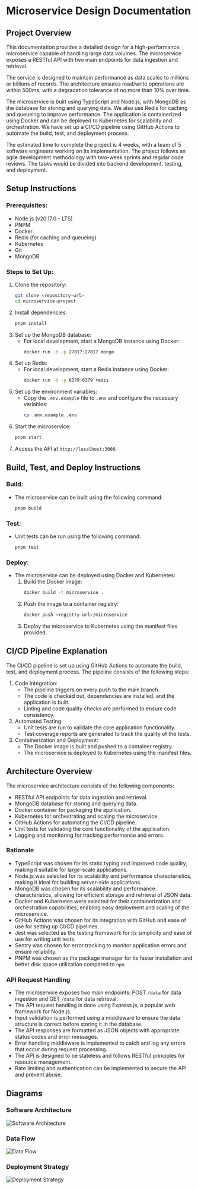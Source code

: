# Microservice Design Documentation

## Project Overview
This documentation provides a detailed design for a high-performance microservice capable of handling large data volumes. The microservice exposes a RESTful API with two main endpoints for data ingestion and retrieval. 

The service is designed to maintain performance as data scales to millions or billions of records. The architecture ensures read/write operations are within 500ms, with a degradation tolerance of no more than 10% over time.

The microservice is built using TypeScript and Node.js, with MongoDB as the database for storing and querying data. We also use Redis for caching and queueing to improve performance.
The application is containerized using Docker and can be deployed to Kubernetes for scalability and orchestration. We have set up a CI/CD pipeline using GitHub Actions to automate the build, test, and deployment process.

The estimated time to complete the project is 4 weeks, with a team of 5 software engineers working on its implementation. The project follows an agile development methodology with two-week sprints and regular code reviews. The tasks would be divided into backend development, testing, and deployment.

## Setup Instructions
### Prerequisites:
- Node.js (v20.17.0 - LTS)
- PNPM
- Docker
- Redis (for caching and queueing)
- Kubernetes
- Git
- MongoDB

### Steps to Set Up:
1. Clone the repository:
   ```bash
   git clone <repository-url>
   cd microservice-project
    ```
2. Install dependencies:
   ```bash
   pnpm install
   ```
3. Set up the MongoDB database: 
   - For local development, start a MongoDB instance using Docker:
     ```bash
     docker run -d -p 27017:27017 mongo
     ```
4. Set up Redis:
   - For local development, start a Redis instance using Docker:
     ```bash
     docker run -d -p 6379:6379 redis
     ```
5. Set up the environment variables:
   - Copy the `.env.example` file to `.env` and configure the necessary variables:
     ```bash
     cp .env.example .env
     ```
6. Start the microservice:
   ```bash
   pnpm start
   ```
7. Access the API at `http://localhost:3000`.

## Build, Test, and Deploy Instructions
### Build:
- The microservice can be built using the following command:
  ```bash
  pnpm build
  ```
### Test:
- Unit tests can be run using the following command:
  ```bash
  pnpm test
  ```
### Deploy:
- The microservice can be deployed using Docker and Kubernetes:
  1. Build the Docker image:
     ```bash
     docker build -t microservice .
     ```
  2. Push the image to a container registry:
     ```bash
     docker push <registry-url>/microservice
     ```
  3. Deploy the microservice to Kubernetes using the manifest files provided.

## CI/CD Pipeline Explanation
The CI/CD pipeline is set up using GitHub Actions to automate the build, test, and deployment process. The pipeline consists of the following steps:

1. Code Integration:
   - The pipeline triggers on every push to the main branch.
   - The code is checked out, dependencies are installed, and the application is built.
   - Linting and code quality checks are performed to ensure code consistency.
2. Automated Testing:
   - Unit tests are run to validate the core application functionality.
   - Test coverage reports are generated to track the quality of the tests.
3. Containerization and Deployment:
   - The Docker image is built and pushed to a container registry.
   - The microservice is deployed to Kubernetes using the manifest files.

## Architecture Overview
The microservice architecture consists of the following components:
- RESTful API endpoints for data ingestion and retrieval.
- MongoDB database for storing and querying data.
- Docker container for packaging the application.
- Kubernetes for orchestrating and scaling the microservice.
- GitHub Actions for automating the CI/CD pipeline.
- Unit tests for validating the core functionality of the application.
- Logging and monitoring for tracking performance and errors.

### Rationale
- TypeScript was chosen for its static typing and improved code quality, making it suitable for large-scale applications.
- Node.js was selected for its scalability and performance characteristics, making it ideal for building server-side applications.
- MongoDB was chosen for its scalability and performance characteristics, allowing for efficient storage and retrieval of JSON data.
- Docker and Kubernetes were selected for their containerization and orchestration capabilities, enabling easy deployment and scaling of the microservice.
- GitHub Actions was chosen for its integration with GitHub and ease of use for setting up CI/CD pipelines.
- Jest was selected as the testing framework for its simplicity and ease of use for writing unit tests.
- Sentry was chosen for error tracking to monitor application errors and ensure reliability.
- PNPM was chosen as the package manager for its faster installation and better disk space utilization compared to `npm`.

### API Request Handling
- The microservice exposes two main endpoints: POST `/data` for data ingestion and GET `/data` for data retrieval.
- The API request handling is done using Express.js, a popular web framework for Node.js.
- Input validation is performed using a middleware to ensure the data structure is correct before storing it in the database.
- The API responses are formatted as JSON objects with appropriate status codes and error messages.
- Error handling middleware is implemented to catch and log any errors that occur during request processing.
- The API is designed to be stateless and follows RESTful principles for resource management.
- Rate limiting and authentication can be implemented to secure the API and prevent abuse.

## Diagrams
### Software Architecture
![Software Architecture](./diagrams/software-architecture.drawio.svg)

### Data Flow
![Data Flow](./diagrams/data-flow.drawio.svg)

### Deployment Strategy
![Deployment Strategy](./diagrams/deployment-strategy.drawio.svg)
